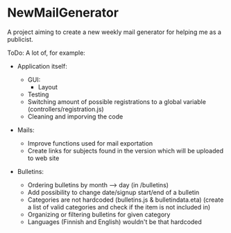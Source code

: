 # NewMailGenerator
A project aiming to create a new weekly mail generator for helping me as a publicist.

ToDo: A lot of, for example:
- Application itself:
    - GUI:
        - Layout
    - Testing
    - Switching amount of possible registrations to a global variable (controllers/registration.js)
    - Cleaning and imporving the code

- Mails:
    - Improve functions used for mail exportation
    - Create links for subjects found in the version which will be uploaded to web site 

- Bulletins:
    - Ordering bulletins by month --> day (in /bulletins)
    - Add possibility to change date/signup start/end of a bulletin
    - Categories are not hardcoded (bulletins.js & bulletindata.eta) (create a list of valid categories and check if the item is not included in)
    - Organizing or filtering bulletins for given category
    - Languages (Finnish and English) wouldn't be that hardcoded